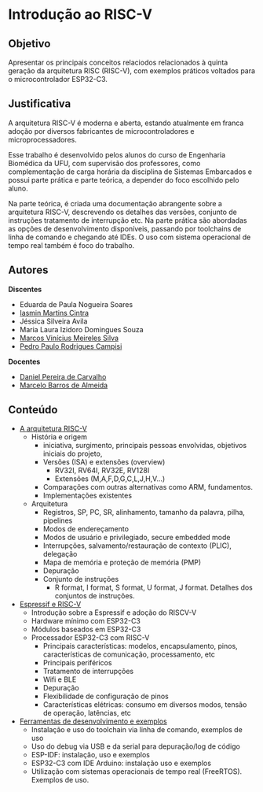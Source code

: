 # Introdução ao RISC-V

## Objetivo

Apresentar os principais conceitos relaciodos relacionados à quinta geração da arquitetura RISC (RISC-V), com exemplos práticos voltados para o microcontrolador ESP32-C3. 

## Justificativa

A arquitetura RISC-V é moderna e aberta, estando atualmente em franca adoção por diversos fabricantes de microcontroladores e microprocessadores.

Esse trabalho é desenvolvido pelos alunos do curso de Engenharia Biomédica da UFU, com supervisão dos professores, como complementação de carga horária da disciplina de Sistemas Embarcados e possui parte prática e parte teórica, a depender do foco escolhido pelo aluno. 

Na parte teórica, é criada uma documentação abrangente sobre a arquitetura RISC-V, descrevendo os detalhes das versões, conjunto de instruções tratamento de interrupção etc. Na parte prática são abordadas as opções de desenvolvimento disponíveis, passando por toolchains de linha de comando e chegando até IDEs. O uso com sistema operacional de tempo real também é foco do trabalho. 

## Autores

**Discentes**

* Eduarda de Paula Nogueira Soares	
* [Iasmin Martins Cintra](https://github.com/iasminmartins)
* Jéssica Silveira Avila	
* Maria Laura Izidoro Domingues Souza	
* [Marcos Vinícius Meireles Silva](https://github.com/marcusvims)
* [Pedro Paulo Rodrigues Campisi](https://github.com/pedrocampisi)

**Docentes**

* [Daniel Pereira de Carvalho](https://github.com/daniel-p-carvalho)
* [Marcelo Barros de Almeida](https://github.com/marcelobarrosalmeida)

## Conteúdo

* [A arquitetura RISC-V](cap01/README.md)
  * História e origem
    * iniciativa, surgimento, principais pessoas envolvidas, objetivos iniciais do projeto, 
    * Versões (ISA) e extensões (overview)
      * RV32I, RV64I, RV32E, RV128I
      * Extensões (M,A,F,D,G,C,L,J,H,V...)
    * Comparações com outras alternativas como ARM, fundamentos.
    * Implementações existentes
  * Arquitetura
    * Registros, SP, PC, SR, alinhamento, tamanho da palavra, pilha, pipelines
    * Modos de endereçamento
    * Modos de usuário e privilegiado, secure embedded mode
    * Interrupções, salvamento/restauração de contexto (PLIC), delegação
    * Mapa de memória e proteção de memória (PMP)
    * Depuração
    * Conjunto de instruções
      * R format, I format, S format, U format, J format. Detalhes dos conjuntos de instruções.
* [Espressif e RISC-V](cap02/README.md)
  * Introdução sobre a Espressif e adoção do RISCV-V
  * Hardware mínimo com ESP32-C3
  * Módulos baseados em ESP32-C3
  * Processador ESP32-C3 com RISC-V
    * Principais características: modelos, encapsulamento, pinos, características de comunicação, processamento, etc
    * Principais periféricos
    * Tratamento de interrupções
    * Wifi e BLE
    * Depuração
    * Flexibilidade de configuração de pinos
    * Características elétricas: consumo em diversos modos, tensão de operação, latências, etc
* [Ferramentas de desenvolvimento e exemplos](cap03/README.md)
  * Instalação e uso do toolchain via linha de comando, exemplos de uso
  * Uso do debug via USB e da serial para depuração/log de código
  * ESP-IDF: instalação, uso e exemplos
  * ESP32-C3 com IDE Arduino: instalação uso e exemplos
  * Utilização com sistemas operacionais de tempo real (FreeRTOS). Exemplos de uso.
